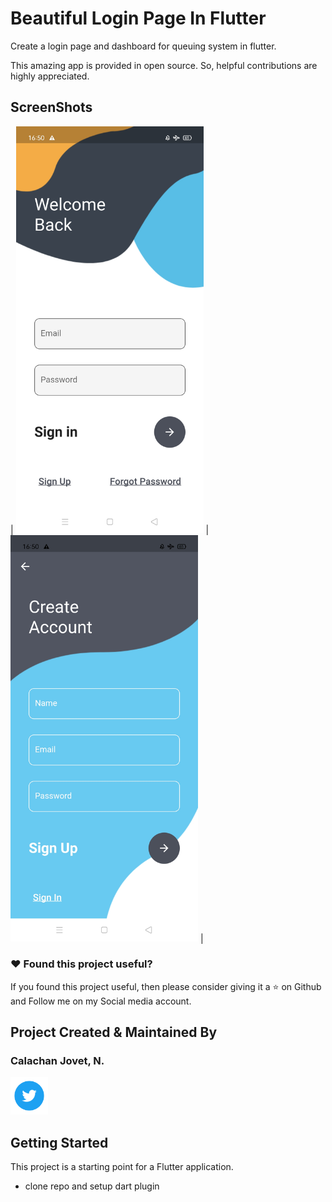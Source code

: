 # Beautiful Login Page In Flutter

Create a login page and dashboard for queuing system in flutter.

This amazing app is provided in open source. So, helpful contributions are highly appreciated.

## ScreenShots


| <img src="screenshots/login.jpg"  width="300"/> | <img src="screenshots/register.jpg" width="300"/>  |


### :heart: Found this project useful?

If you found this project useful, then please consider giving it a :star: on Github and Follow me on my Social media account.


## Project Created & Maintained By

### Calachan Jovet, N.

<a href="https://www.facebook.com/vetjogwapo/"><img src="https://github.com/aritraroy/social-icons/blob/master/twitter-icon.png?raw=true" width="60"></a>

## Getting Started

This project is a starting point for a Flutter application.

- clone repo and setup dart plugin


